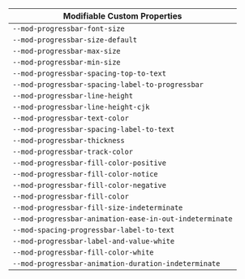 | Modifiable Custom Properties |
| --- |
|`--mod-progressbar-font-size`|
|`--mod-progressbar-size-default`|
|`--mod-progressbar-max-size`|
|`--mod-progressbar-min-size`|
|`--mod-progressbar-spacing-top-to-text`|
|`--mod-progressbar-spacing-label-to-progressbar`|
|`--mod-progressbar-line-height`|
|`--mod-progressbar-line-height-cjk`|
|`--mod-progressbar-text-color`|
|`--mod-progressbar-spacing-label-to-text`|
|`--mod-progressbar-thickness`|
|`--mod-progressbar-track-color`|
|`--mod-progressbar-fill-color-positive`|
|`--mod-progressbar-fill-color-notice`|
|`--mod-progressbar-fill-color-negative`|
|`--mod-progressbar-fill-color`|
|`--mod-progressbar-fill-size-indeterminate`|
|`--mod-progressbar-animation-ease-in-out-indeterminate`|
|`--mod-spacing-progressbar-label-to-text`|
|`--mod-progressbar-label-and-value-white`|
|`--mod-progressbar-fill-color-white`|
|`--mod-progressbar-animation-duration-indeterminate`|